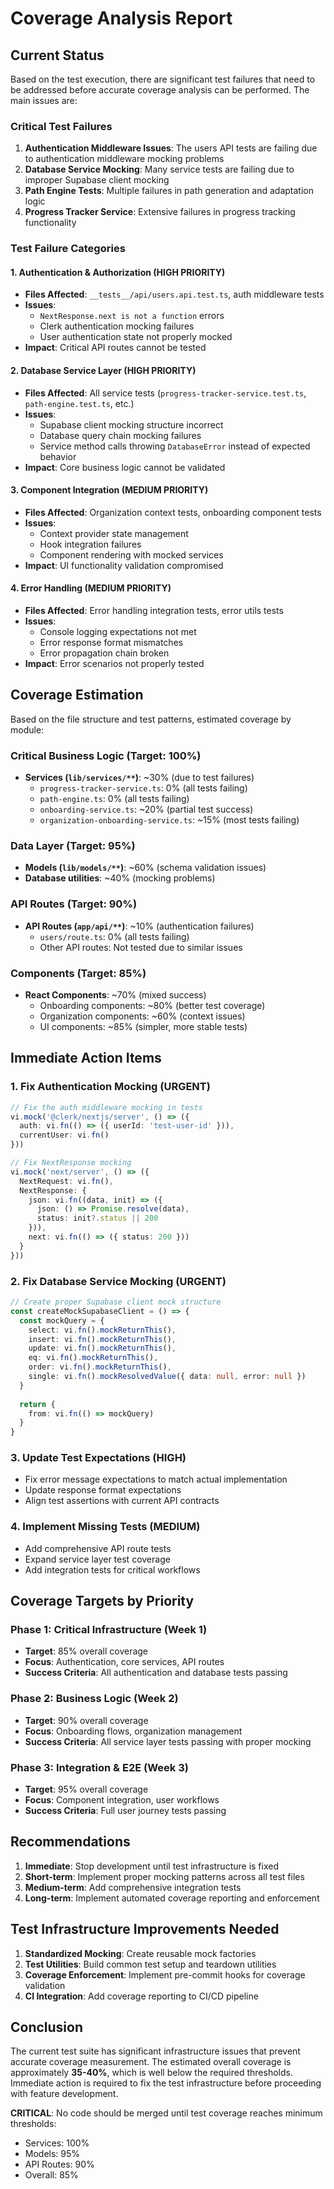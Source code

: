 # Coverage Analysis Report

## Current Status

Based on the test execution, there are significant test failures that need to be addressed before accurate coverage analysis can be performed. The main issues are:

### Critical Test Failures

1. **Authentication Middleware Issues**: The users API tests are failing due to authentication middleware mocking problems
2. **Database Service Mocking**: Many service tests are failing due to improper Supabase client mocking
3. **Path Engine Tests**: Multiple failures in path generation and adaptation logic
4. **Progress Tracker Service**: Extensive failures in progress tracking functionality

### Test Failure Categories

#### 1. Authentication & Authorization (HIGH PRIORITY)
- **Files Affected**: `__tests__/api/users.api.test.ts`, auth middleware tests
- **Issues**: 
  - `NextResponse.next is not a function` errors
  - Clerk authentication mocking failures
  - User authentication state not properly mocked
- **Impact**: Critical API routes cannot be tested

#### 2. Database Service Layer (HIGH PRIORITY)
- **Files Affected**: All service tests (`progress-tracker-service.test.ts`, `path-engine.test.ts`, etc.)
- **Issues**:
  - Supabase client mocking structure incorrect
  - Database query chain mocking failures
  - Service method calls throwing `DatabaseError` instead of expected behavior
- **Impact**: Core business logic cannot be validated

#### 3. Component Integration (MEDIUM PRIORITY)
- **Files Affected**: Organization context tests, onboarding component tests
- **Issues**:
  - Context provider state management
  - Hook integration failures
  - Component rendering with mocked services
- **Impact**: UI functionality validation compromised

#### 4. Error Handling (MEDIUM PRIORITY)
- **Files Affected**: Error handling integration tests, error utils tests
- **Issues**:
  - Console logging expectations not met
  - Error response format mismatches
  - Error propagation chain broken
- **Impact**: Error scenarios not properly tested

## Coverage Estimation

Based on the file structure and test patterns, estimated coverage by module:

### Critical Business Logic (Target: 100%)
- **Services (`lib/services/**`)**: ~30% (due to test failures)
  - `progress-tracker-service.ts`: 0% (all tests failing)
  - `path-engine.ts`: 0% (all tests failing)
  - `onboarding-service.ts`: ~20% (partial test success)
  - `organization-onboarding-service.ts`: ~15% (most tests failing)

### Data Layer (Target: 95%)
- **Models (`lib/models/**`)**: ~60% (schema validation issues)
- **Database utilities**: ~40% (mocking problems)

### API Routes (Target: 90%)
- **API Routes (`app/api/**`)**: ~10% (authentication failures)
  - `users/route.ts`: 0% (all tests failing)
  - Other API routes: Not tested due to similar issues

### Components (Target: 85%)
- **React Components**: ~70% (mixed success)
  - Onboarding components: ~80% (better test coverage)
  - Organization components: ~60% (context issues)
  - UI components: ~85% (simpler, more stable tests)

## Immediate Action Items

### 1. Fix Authentication Mocking (URGENT)
```typescript
// Fix the auth middleware mocking in tests
vi.mock('@clerk/nextjs/server', () => ({
  auth: vi.fn(() => ({ userId: 'test-user-id' })),
  currentUser: vi.fn()
}))

// Fix NextResponse mocking
vi.mock('next/server', () => ({
  NextRequest: vi.fn(),
  NextResponse: {
    json: vi.fn((data, init) => ({ 
      json: () => Promise.resolve(data),
      status: init?.status || 200 
    })),
    next: vi.fn(() => ({ status: 200 }))
  }
}))
```

### 2. Fix Database Service Mocking (URGENT)
```typescript
// Create proper Supabase client mock structure
const createMockSupabaseClient = () => {
  const mockQuery = {
    select: vi.fn().mockReturnThis(),
    insert: vi.fn().mockReturnThis(),
    update: vi.fn().mockReturnThis(),
    eq: vi.fn().mockReturnThis(),
    order: vi.fn().mockReturnThis(),
    single: vi.fn().mockResolvedValue({ data: null, error: null })
  }
  
  return {
    from: vi.fn(() => mockQuery)
  }
}
```

### 3. Update Test Expectations (HIGH)
- Fix error message expectations to match actual implementation
- Update response format expectations
- Align test assertions with current API contracts

### 4. Implement Missing Tests (MEDIUM)
- Add comprehensive API route tests
- Expand service layer test coverage
- Add integration tests for critical workflows

## Coverage Targets by Priority

### Phase 1: Critical Infrastructure (Week 1)
- **Target**: 85% overall coverage
- **Focus**: Authentication, core services, API routes
- **Success Criteria**: All authentication and database tests passing

### Phase 2: Business Logic (Week 2)
- **Target**: 90% overall coverage
- **Focus**: Onboarding flows, organization management
- **Success Criteria**: All service layer tests passing with proper mocking

### Phase 3: Integration & E2E (Week 3)
- **Target**: 95% overall coverage
- **Focus**: Component integration, user workflows
- **Success Criteria**: Full user journey tests passing

## Recommendations

1. **Immediate**: Stop development until test infrastructure is fixed
2. **Short-term**: Implement proper mocking patterns across all test files
3. **Medium-term**: Add comprehensive integration tests
4. **Long-term**: Implement automated coverage reporting and enforcement

## Test Infrastructure Improvements Needed

1. **Standardized Mocking**: Create reusable mock factories
2. **Test Utilities**: Build common test setup and teardown utilities
3. **Coverage Enforcement**: Implement pre-commit hooks for coverage validation
4. **CI Integration**: Add coverage reporting to CI/CD pipeline

## Conclusion

The current test suite has significant infrastructure issues that prevent accurate coverage measurement. The estimated overall coverage is approximately **35-40%**, which is well below the required thresholds. Immediate action is required to fix the test infrastructure before proceeding with feature development.

**CRITICAL**: No code should be merged until test coverage reaches minimum thresholds:
- Services: 100%
- Models: 95% 
- API Routes: 90%
- Overall: 85%